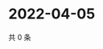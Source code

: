# 2022-04-05

共 0 条

<!-- BEGIN WEIBO -->
<!-- 最后更新时间 Tue Apr 05 2022 05:00:52 GMT+0800 (China Standard Time) -->

<!-- END WEIBO -->
